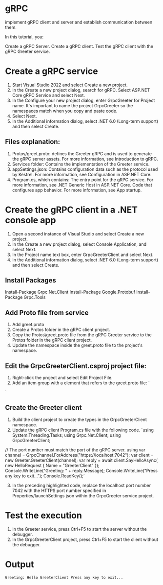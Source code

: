 # gRPC
implement gRPC client and server and establish communication between them.

In this tutorial, you:

Create a gRPC Server.
Create a gRPC client.
Test the gRPC client with the gRPC Greeter service.

# Create a gRPC service

1. Start Visual Studio 2022 and select Create a new project.
2. In the Create a new project dialog, search for gRPC. Select ASP.NET Core gRPC Service and select Next.
3. In the Configure your new project dialog, enter GrpcGreeter for Project name. It's important to name the project GrpcGreeter so the namespaces match when you copy and paste code.
4. Select Next.
5. In the Additional information dialog, select .NET 6.0 (Long-term support) and then select Create.

## Files explanation:
1. Protos/greet.proto: defines the Greeter gRPC and is used to generate the gRPC server assets. For more information, see Introduction to gRPC.
2. Services folder: Contains the implementation of the Greeter service.
3. appSettings.json: Contains configuration data such as the protocol used by Kestrel. For more information, see Configuration in ASP.NET Core.
4. Program.cs, which contains:
The entry point for the gRPC service. For more information, see .NET Generic Host in ASP.NET Core.
Code that configures app behavior. For more information, see App startup.

# Create the gRPC client in a .NET console app

1. Open a second instance of Visual Studio and select Create a new project.
2. In the Create a new project dialog, select Console Application, and select Next.
3. In the Project name text box, enter GrpcGreeterClient and select Next.
4. In the Additional information dialog, select .NET 6.0 (Long-term support) and then select Create.

## Install Packages

Install-Package Grpc.Net.Client
Install-Package Google.Protobuf
Install-Package Grpc.Tools

## Add Proto file from service

1. Add greet.proto
2. Create a Protos folder in the gRPC client project.
3. Copy the Protos\greet.proto file from the gRPC Greeter service to the Protos folder in the gRPC client project.
4. Update the namespace inside the greet.proto file to the project's namespace.

## Edit the GrpcGreeterClient.csproj project file:

1. Right-click the project and select Edit Project File.
2. Add an item group with a <Protobuf> element that refers to the greet.proto file:
`<ItemGroup>
  <Protobuf Include="Protos\greet.proto" GrpcServices="Client" />
</ItemGroup>`

## Create the Greeter client

1. Build the client project to create the types in the GrpcGreeterClient namespace.
2. Update the gRPC client Program.cs file with the following code.
  `using System.Threading.Tasks;
using Grpc.Net.Client;
using GrpcGreeterClient;

// The port number must match the port of the gRPC server.
using var channel = GrpcChannel.ForAddress("https://localhost:7042");
var client = new Greeter.GreeterClient(channel);
var reply = await client.SayHelloAsync(
                  new HelloRequest { Name = "GreeterClient" });
Console.WriteLine("Greeting: " + reply.Message);
Console.WriteLine("Press any key to exit...");
Console.ReadKey();`

3. In the preceding highlighted code, replace the localhost port number 7042 with the HTTPS port number specified in Properties/launchSettings.json within the GrpcGreeter service project.

# Test the execution

1. In the Greeter service, press Ctrl+F5 to start the server without the debugger.
2. In the GrpcGreeterClient project, press Ctrl+F5 to start the client without the debugger.

# Output

`Greeting: Hello GreeterClient
Press any key to exit...`
